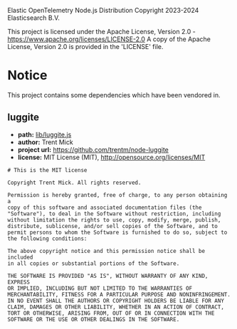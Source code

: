 Elastic OpenTelemetry Node.js Distribution
Copyright 2023-2024 Elasticsearch B.V.

This project is licensed under the Apache License, Version 2.0 - https://www.apache.org/licenses/LICENSE-2.0
A copy of the Apache License, Version 2.0 is provided in the 'LICENSE' file.

# Notice

This project contains some dependencies which have been vendored in.

## luggite

- **path:** [lib/luggite.js](lib/luggite.js)
- **author:** Trent Mick
- **project url:** https://github.com/trentm/node-luggite
- **license:** MIT License (MIT), http://opensource.org/licenses/MIT

```
# This is the MIT license

Copyright Trent Mick. All rights reserved.

Permission is hereby granted, free of charge, to any person obtaining a
copy of this software and associated documentation files (the
"Software"), to deal in the Software without restriction, including
without limitation the rights to use, copy, modify, merge, publish,
distribute, sublicense, and/or sell copies of the Software, and to
permit persons to whom the Software is furnished to do so, subject to
the following conditions:

The above copyright notice and this permission notice shall be included
in all copies or substantial portions of the Software.

THE SOFTWARE IS PROVIDED "AS IS", WITHOUT WARRANTY OF ANY KIND, EXPRESS
OR IMPLIED, INCLUDING BUT NOT LIMITED TO THE WARRANTIES OF
MERCHANTABILITY, FITNESS FOR A PARTICULAR PURPOSE AND NONINFRINGEMENT.
IN NO EVENT SHALL THE AUTHORS OR COPYRIGHT HOLDERS BE LIABLE FOR ANY
CLAIM, DAMAGES OR OTHER LIABILITY, WHETHER IN AN ACTION OF CONTRACT,
TORT OR OTHERWISE, ARISING FROM, OUT OF OR IN CONNECTION WITH THE
SOFTWARE OR THE USE OR OTHER DEALINGS IN THE SOFTWARE.
```
